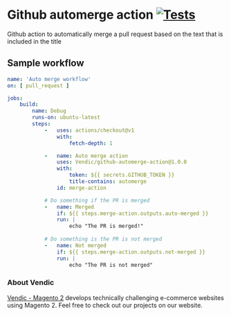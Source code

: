 # Github automerge action [![Tests](https://github.com/Vendic/github-automerge-action/actions/workflows/tests.yml/badge.svg)](https://github.com/Vendic/github-automerge-action/actions/workflows/tests.yml) 
Github action to automatically merge a pull request based on the text that is included in the title

## Sample workflow
```yaml
name: 'Auto merge workflow'
on: [ pull_request ]

jobs:
    build:
        name: Debug
        runs-on: ubuntu-latest
        steps:
            -   uses: actions/checkout@v1
                with:
                    fetch-depth: 1

            -   name: Auto merge action
                uses: Vendic/github-automerge-action@1.0.0
                with:
                    token: ${{ secrets.GITHUB_TOKEN }}
                    title-contains: automerge
                id: merge-action

            # Do something if the PR is merged
            -   name: Merged
                if: ${{ steps.merge-action.outputs.auto-merged }}
                run: |
                    echo "The PR is merged!"
            
            # Do something is the PR is not merged
            -   name: Not merged
                if: ${{ steps.merge-action.outputs.not-merged }}
                run: |
                    echo "The PR is not merged"

```

### About Vendic
[Vendic - Magento 2](https://vendic.nl "Vendic Homepage") develops technically challenging e-commerce websites using Magento 2. Feel free to check out our projects on our website.
